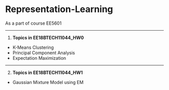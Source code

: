 # Representation-Learning
As a part of course EE5601
***
1. **Topics in EE18BTECH11044_HW0**
  * K-Means Clustering
  * Principal Component Analysis
  * Expectation Maximization
***
2. **Topics in EE18BTECH11044_HW1**
  * Gaussian Mixture Model using EM
